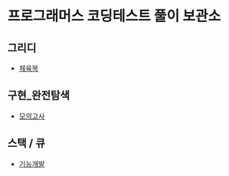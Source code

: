 # 프로그래머스 코딩테스트 풀이 보관소

## 그리디
- [체육복](https://github.com/b00db/progarammers/blob/master/greedy1.py)

## 구현_완전탐색
- [모의고사](https://github.com/b00db/progarammers/blob/master/implementation1.py)

## 스택 / 큐
- [기능개발](https://github.com/b00db/progarammers/blob/master/queue1.py)
